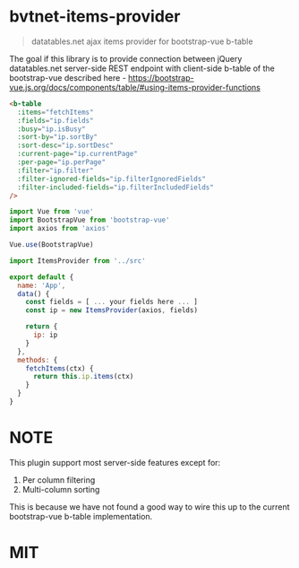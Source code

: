 # bvtnet-items-provider
> datatables.net ajax items provider for bootstrap-vue b-table

The goal if this library is to provide connection between jQuery datatables.net server-side REST endpoint with client-side b-table of the bootstrap-vue described here - https://bootstrap-vue.js.org/docs/components/table/#using-items-provider-functions

```html
<b-table 
  :items="fetchItems"
  :fields="ip.fields"
  :busy="ip.isBusy"
  :sort-by="ip.sortBy"
  :sort-desc="ip.sortDesc"
  :current-page="ip.currentPage"
  :per-page="ip.perPage"
  :filter="ip.filter"
  :filter-ignored-fields="ip.filterIgnoredFields"
  :filter-included-fields="ip.filterIncludedFields"
/>
```

```js
import Vue from 'vue'
import BootstrapVue from 'bootstrap-vue'
import axios from 'axios'

Vue.use(BootstrapVue)

import ItemsProvider from '../src'

export default {
  name: 'App',
  data() {
    const fields = [ ... your fields here ... ]
    const ip = new ItemsProvider(axios, fields)

    return {
      ip: ip
    }
  },
  methods: {
    fetchItems(ctx) {
      return this.ip.items(ctx)
    }
  }
}
````
# NOTE
This plugin support most server-side features except for:

1. Per column filtering
2. Multi-column sorting

This is because we have not found a good way to wire this up to the current bootstrap-vue b-table implementation.

# MIT
